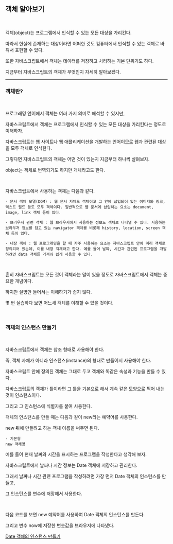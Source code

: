 ## 객체 알아보기

<br>

객체(object)는 프로그램에서 인식할 수 있는 모든 대상을 가리킨다.

따라서 현실에 존재하는 대상이라면 어떠한 것도 컴퓨터에서 인식할 수 있는 객체로 바꿔서 표현할 수 있다.

또한 자바스크립트에서 객체는 데이터를 저장하고 처리하는 기본 단위기도 하다.

지금부터 자바스크립트의 객체가 무엇인지 자세히 알아보겠다.

***
### 객체란?

<br>

프로그래밍 언어에서 객체는 여러 가지 의미로 해석할 수 있지만, 

자바스크립트에서 객체는 프로그램에서 인식할 수 있는 모든 대상을 가리킨다는 정도로 이해하자.

자바스크립트는 웹 사이트나 웹 애플리케이션을 개발하는 언어이므로 웹과 관련된 대상을 모두 객체로 인식한다.

그렇다면 자바스크립트의 객체는 어떤 것이 있는지 지금부터 하나씩 살펴보자.

object는 객체로 번역되기도 하지만 개체라고도 한다.

<br>

자바스크립트에서 사용하는 객체는 다음과 같다.

    - 문서 객체 모델(DOM) : 웹 문서 자체도 객체이고 그 안에 삽입되어 있는 이미지와 링크, 텍스트 필드 등도 모두 객체이다. 일반적으로 웹 문서에 삽입하는 요소는 document, image, link 객체 등이 있다.

    - 브라우저 관련 객체 : 웹 브라우저에서 사용하는 정보도 객체로 나타낼 수 있다. 사용하는 브라우저 정보를 담고 있는 navigator 객체를 비롯해 history, location, screen 객체 등이 있다.

    - 내장 객체 : 웹 프로그래밍을 할 때 자주 사용하는 요소는 자바스크립트 안에 미리 객체로 정의되어 있는데, 이를 내장 객체라고 한다. 예를 들어 날짜, 시간과 관련된 프로그램을 개발하려면 data 객체를 가져와 쉽게 사용할 수 있다.

<br>

흔히 자바스크립트는 모든 것이 객체라는 말이 있을 정도로 자바스크립트에서 객체는 중요한 개념이다.

하지만 설명만 들어서는 이해하기가 쉽지 않다.

몇 번 실습하다 보면 어느새 객체를 이해할 수 있을 것이다.

<br>

### 객체의 인스턴스 만들기

<br>

자바스크립트에서 객체는 참조 형태로 사용해야 한다.

즉, 객체 자체가 아니라 인스턴스(instance)의 형태로 만들어서 사용해야 한다.

자바스크립트 안에 정의된 객체는 그대로 두고 객체와 똑같은 속성과 기능을 만들 수 있다.

자바스크립트의 객체가 틀이라면 그 틀을 기본으로 해서 계속 같은 모양으로 찍어 내는 것이 인스턴스이다.

그리고 그 인스턴스에 식별자를 붙여 사용한다.

객체의 인스턴스를 만들 때는 다음과 같이 new라는 예약어를 사용한다.

new 뒤에 만들려고 하는 객체 이름을 써주면 된다.

    - 기본형
    new 객체명

예를 들어 현재 날짜와 시간을 표시하는 프로그램을 작성한다고 생각해 보자.

자바스크립트에서 날짜나 시간 정보는 Date 객체에 저장하고 관리한다.

그래서 날짜나 시간 관련 프로그램을 작성하려면 가장 먼저 Date 객체의 인스턴스를 만들고,

그 인스턴스를 변수에 저장해서 사용한다.

<br>

다음 코드를 보면 new 예약어를 사용하여 Date 객체의 인스턴스를 만든다.

그리고 변수 now에 저장한 변숫값을 브라우저에 나타냈다.

[Date 객체의 인스턴스 만들기](./Doit_JavaScript_day25-1.html)

